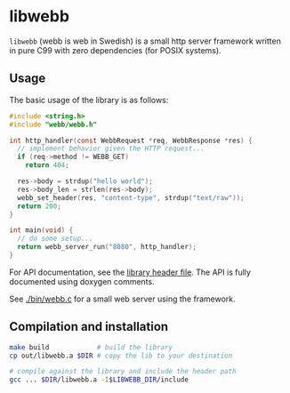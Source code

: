 # libwebb
`libwebb` (webb is web in Swedish) is a small http server framework written in pure C99 with zero dependencies (for POSIX systems).

## Usage
The basic usage of the library is as follows:

```C
#include <string.h>
#include "webb/webb.h"

int http_handler(const WebbRequest *req, WebbResponse *res) {
  // implement behavior given the HTTP request...
  if (req->method != WEBB_GET)
    return 404;

  res->body = strdup("hello world");
  res->body_len = strlen(res->body);
  webb_set_header(res, "content-type", strdup("text/raw"));
  return 200;
}

int main(void) {
  // do some setup...
  return webb_server_run("8080", http_handler);
}
```

For API documentation, see the [library header file](./include/webb/webb.h). The API is fully documented using doxygen comments.

See [./bin/webb.c](./bin/webb.c) for a small web server using the framework.

## Compilation and installation
```bash
make build            # build the library
cp out/libwebb.a $DIR # copy the lib to your destination

# compile against the library and include the header path
gcc ... $DIR/libwebb.a -I$LIBWEBB_DIR/include
```
